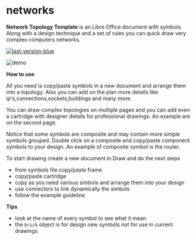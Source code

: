 # networks

**Network Topology Template** is an Libre Office document with symbols. Along with a design technique and a set of rules you can quick draw very complex computers networks.

[![last-version-blue](https://cloud.githubusercontent.com/assets/6298396/5602522/8967405e-935b-11e4-8777-de3623ed6ad7.png)](https://github.com/geosoft1/template/archive/master.zip)

![demo](https://cloud.githubusercontent.com/assets/6298396/6881751/a9f553fe-d575-11e4-9ba5-821f37f6567f.png)

**How to use**

All you need is copy/paste symbols in a new document and arrange them into a topology. Also you can add on the plan more details like ip's,connections,sockets,buildings and many more. 

You can draw complex topologies on multiple pages and you can add even a cartridge with designer details for professional drawings. An example are on the second page.

Notice that some symbols are composite and may contain more simple symbols grouped. Double click on a composite and copy/paste component symbols to your design. An example of composite symbol is the router.

To start drawing create a new document in Draw and do the next steps
* from symbols file copy/paste frame
* copy/paste cartridge
* copy as you need various simbols and arrange them into your design
* use connectors to link dynamically the simbols
* follow the example guideline

**Tips**
* look at the name of every symbol to see what it mean
* the `` brick `` object is for design new symbols not for use in current drawings

